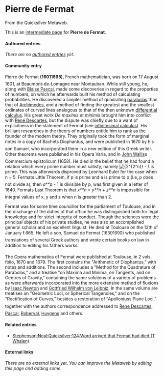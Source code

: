 
# Pierre de Fermat

From the Quicksilver Metaweb.

This is an [intermediate page](/metaweb-intermediate-page) for 
**Pierre de Fermat**.


#### Authored entries


*There are no [authored entries](/metaweb-authored-entries) yet.*

#### Community entry


Pierre de Fermat **(16011665)**, French mathematician, was born on 17 August 1601, at Beaumont-de-Lomagne near Montauban. While still young, he, along with [Blaise Pascal](/blaise-pascal), made some discoveries in regard to the properties of numbers, on which he afterwards built his method of calculating probabilities. He discovered a simpler method of quadrating [parabolas](/parabola) than that of [Archimedes](/archimedes), and a method of finding the greatest and the smallest ordinates of curved lines analogous to that of the then unknown [differential calculus](/differential-calculus). His great work *De maximis et minimis* brought him into conflict with [René Descartes](/rene-descartes), but the dispute was chiefly due to a want of explicitness in the statement of Fermat (see [infinitesimal calculus](/infinitesimal-calculus)). His brilliant researches in the theory of numbers entitle him to rank as the founder of the modern theory. They originally took the form of marginal notes in a copy of Bachets Diophantus, and were published in 1670 by his son Samuel, who incorporated them in a new edition of this Greek writer. Other theorems were published in his Opera Varia, and in [John Wallis](/john-wallis)s Commercium epistolicum (1658). He died in the belief that he had found a relation which every prime number must satisfy, namely ![{2^{2^n}} - 1](/web/20060725223436im_/http://www.metaweb.com/wiki/upload/math/021b9a4d5613fb5eebea3ffde1a76d88.png) is prime. This was afterwards disproved by Leonhard Euler for the case when n = 5. Fermats Little Theorem, if p is prime and a is prime to p (i.e, p does not divide a), then *a**p* - 1 is divisible by p, was first given in a letter of 1640. Fermats Last Theorem is that *x**n* = *y**n* + *z**n* is impossible for integral values of x, y and z when n is greater than 2.

Fermat was for some time councillor for the parliament of Toulouse, and in the discharge of the duties of that office he was distinguished both for legal knowledge and for strict integrity of conduct. Though the sciences were the principal objects of his private studies, he was also an accomplished general scholar and an excellent linguist. He died at Toulouse on the 12th of January f 665. He left a son, Samuel de Fermat (16301690) who published translations of several Greek authors and wrote certain books on law in addition to editing his fathers works.

The Opera mathematica of Fermat were published at Toulouse, in 2 vols. folio, 1670 and 1679. The first contains the "Arithmetic of Diophantus," with notes and additions. The second includes a "Method for the Quadrature of Parabolas," and a treatise "on Maxima and Minima, on Tangents, and on Centres of Gravity," containing the same solutions of a variety of problems as were afterwards incorporated into the more extensive method of fluxions by [Isaac Newton](/isaac-newton) and [Gottfried Wilhelm von Leibniz](/gottfried-wilhelm-von-leibniz). In the same volume are treatises on "Geometric Loci, or Spherical Tangencies," and on the "Rectification of Curves," besides a restoration of "Apolloniuss Plane Loci," together with the authors correspondence addressed to [Rene Descartes](/rene-descartes), [Pascal](/blaise-pascal), [Roberval](/roberval), [Huygens](/huygens) and others.

#### Related entries


* [Stephenson:Neal:Quicksilver:124:Word arrived that Fermat had died (T Whalen)](/stephenson-neal-quicksilver-124-word-arrived-that-fermat-had-died-t-whalen)


#### External links


*There are no external links yet. You can improve the Metaweb by editing this page and adding some.*
